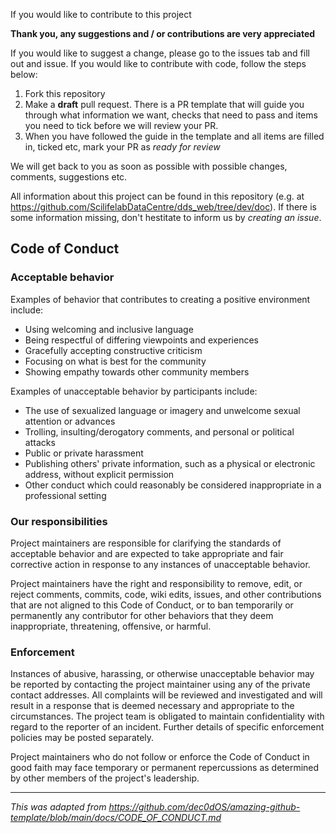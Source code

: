 If you would like to contribute to this project

**Thank you, any suggestions and / or contributions are very appreciated**

If you would like to suggest a change, please go to the issues tab and fill out and issue. If you would like to contribute with code, follow the steps below:

1. Fork this repository
2. Make a **draft** pull request. There is a PR template that will guide you through what information we want, checks that need to pass and items you need to tick before we will review your PR.
3. When you have followed the guide in the template and all items are filled in, ticked etc, mark your PR as _ready for review_

We will get back to you as soon as possible with possible changes, comments, suggestions etc.

All information about this project can be found in this repository (e.g. at https://github.com/ScilifelabDataCentre/dds_web/tree/dev/doc). If there is some information missing, don't hestitate to inform us by _creating an issue_.

## Code of Conduct

### Acceptable behavior

Examples of behavior that contributes to creating a positive environment include:

- Using welcoming and inclusive language
- Being respectful of differing viewpoints and experiences
- Gracefully accepting constructive criticism
- Focusing on what is best for the community
- Showing empathy towards other community members

Examples of unacceptable behavior by participants include:

- The use of sexualized language or imagery and unwelcome sexual attention or advances
- Trolling, insulting/derogatory comments, and personal or political attacks
- Public or private harassment
- Publishing others' private information, such as a physical or electronic address, without explicit permission
- Other conduct which could reasonably be considered inappropriate in a professional setting

### Our responsibilities

Project maintainers are responsible for clarifying the standards of acceptable behavior and are expected to take appropriate and fair corrective action in response to any instances of unacceptable behavior.

Project maintainers have the right and responsibility to remove, edit, or reject comments, commits, code, wiki edits, issues, and other contributions that are not aligned to this Code of Conduct, or to ban temporarily or permanently any contributor for other behaviors that they deem inappropriate, threatening, offensive, or harmful.

### Enforcement

Instances of abusive, harassing, or otherwise unacceptable behavior may be reported by contacting the project maintainer using any of the private contact addresses. All complaints will be reviewed and investigated and will result in a response that is deemed necessary and appropriate to the circumstances. The project team is obligated to maintain confidentiality with regard to the reporter of an incident. Further details of specific enforcement policies may be posted separately.

Project maintainers who do not follow or enforce the Code of Conduct in good faith may face temporary or permanent repercussions as determined by other members of the project's leadership.

---

_This was adapted from https://github.com/dec0dOS/amazing-github-template/blob/main/docs/CODE_OF_CONDUCT.md_
